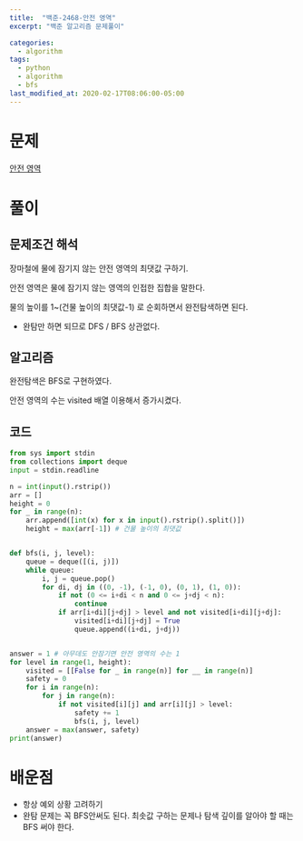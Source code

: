 ```yaml
---
title:  "백준-2468-안전 영역"
excerpt: "백준 알고리즘 문제풀이"

categories:
  - algorithm
tags:
  - python
  - algorithm
  - bfs
last_modified_at: 2020-02-17T08:06:00-05:00
---
```


# 문제

[안전 영역](https://www.acmicpc.net/problem/2468)

# 풀이

## 문제조건 해석

장마철에 물에 잠기지 않는 안전 영역의 최댓값 구하기.

안전 영역은 물에 잠기지 않는 영역의 인접한 집합을 말한다.

물의 높이를 1~(건물 높이의 최댓값-1) 로 순회하면서 완전탐색하면 된다.

- 완탐만 하면 되므로 DFS / BFS 상관없다.

## 알고리즘

완전탐색은 BFS로 구현하였다.

안전 영역의 수는 visited 배열 이용해서 증가시켰다.

## 코드

```python
from sys import stdin
from collections import deque
input = stdin.readline

n = int(input().rstrip())
arr = []
height = 0
for _ in range(n):
    arr.append([int(x) for x in input().rstrip().split()])
    height = max(arr[-1]) # 건물 높이의 최댓값


def bfs(i, j, level):
    queue = deque([(i, j)])
    while queue:
        i, j = queue.pop()
        for di, dj in ((0, -1), (-1, 0), (0, 1), (1, 0)):
            if not (0 <= i+di < n and 0 <= j+dj < n):
                continue
            if arr[i+di][j+dj] > level and not visited[i+di][j+dj]:
                visited[i+di][j+dj] = True
                queue.append((i+di, j+dj))


answer = 1 # 아무데도 안잠기면 안전 영역의 수는 1
for level in range(1, height):
    visited = [[False for _ in range(n)] for __ in range(n)]
    safety = 0
    for i in range(n):
        for j in range(n):
            if not visited[i][j] and arr[i][j] > level:
                safety += 1
                bfs(i, j, level)
    answer = max(answer, safety)
print(answer)

```
# 배운점

- 항상 예외 상황 고려하기
- 완탐 문제는 꼭 BFS안써도 된다. 최솟값 구하는 문제나 탐색 깊이를 알아야 할 때는 BFS 써야 한다.